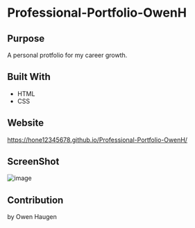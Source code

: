 # Professional-Portfolio-OwenH

## Purpose
A personal protfolio for my career growth.

## Built With
* HTML
* CSS

## Website
https://hone12345678.github.io/Professional-Portfolio-OwenH/

## ScreenShot
![image](https://user-images.githubusercontent.com/46331608/140696852-cdf128de-b30c-4c70-812b-f8115626510c.png)


## Contribution
by Owen Haugen
